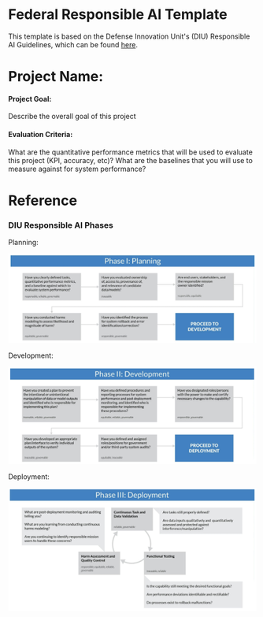# Federal Responsible AI Template

This template is based on the Defense Innovation Unit's (DIU) Responsible AI Guidelines, which can be found [here](https://www.diu.mil/responsible-ai-guidelines).

# Project Name:

#### Project Goal: 
Describe the overall goal of this project

#### Evaluation Criteria:
What are the quantitative performance metrics that will be used to evaluate this project (KPI, accuracy, etc)?
What are the baselines that you will use to measure against for system performance?


# Reference 

### DIU Responsible AI Phases

Planning:

![Phase I](https://github.com/andrealowe/Federal-Responsible-AI/blob/main/images/Phase-I-Planning.png?raw=true)

Development:

![Phase II](https://github.com/andrealowe/Federal-Responsible-AI/blob/main/images/Phase-II-Development.png?raw=true)

Deployment:

![Phase III](https://github.com/andrealowe/Federal-Responsible-AI/blob/main/images/Phase-III-Deployment.png?raw=true)


